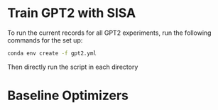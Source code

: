 # Train GPT2 with SISA
To run the current records for all GPT2 experiments, run the following commands for the set up:

```bash
conda env create -f gpt2.yml
```
Then directly run the script in each directory

# Baseline Optimizers
[SOAP]: https://github.com/nikhilvyas/SOAP/tree/bbce86e890d3b697380f4376acb600c2d6c3d203

[Shampoo]: https://github.com/facebookresearch/optimizers/tree/ad2809a291c01859f68fcabbcb49a2aa75fd7827/distributed_shampoo

[Muon]: https://github.com/KellerJordan/modded-nanogpt/tree/master

[Adam-mini]: https://github.com/zyushun/Adam-mini

